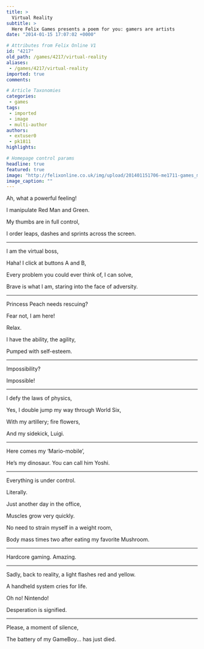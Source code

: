 ```yaml
---
title: >
  Virtual Reality
subtitle: >
  Here Felix Games presents a poem for you: gamers are artists
date: "2014-01-15 17:07:02 +0000"

# Attributes from Felix Online V1
id: "4217"
old_path: /games/4217/virtual-reality
aliases:
 - /games/4217/virtual-reality
imported: true
comments:

# Article Taxonomies
categories:
 - games
tags:
 - imported
 - image
 - multi-author
authors:
 - extuser0
 - pk1811
highlights:

# Homepage control params
headline: true
featured: true
image: "http://felixonline.co.uk/img/upload/201401151706-me1711-games_mario.png"
image_caption: ""
---
```


Ah, what a powerful feeling!

I manipulate Red Man and Green.

My thumbs are in full control,

I order leaps, dashes and sprints across the screen.

--------

I am the virtual boss,

Haha! I click at buttons A and B,

Every problem you could ever think of, I can solve,

Brave is what I am, staring into the face of adversity.

--------

Princess Peach needs rescuing?

Fear not, I am here!

Relax.

I have the ability, the agility,

Pumped with self-esteem.

--------

Impossibility?

Impossible!

--------

I defy the laws of physics,

Yes, I double jump my way through World Six,

With my artillery; fire flowers,

And my sidekick, Luigi.

--------

Here comes my ‘Mario-mobile’,

He’s my dinosaur. You can call him Yoshi.

--------

Everything is under control.

Literally.

Just another day in the office,

Muscles grow very quickly.

No need to strain myself in a weight room,

Body mass times two after eating my favorite Mushroom.

--------

Hardcore gaming. Amazing.

--------

Sadly, back to reality, a light flashes red and yellow.

A handheld system cries for life.

Oh no! Nintendo!

Desperation is signified.

--------

Please, a moment of silence,

The battery of my GameBoy... has just died.
